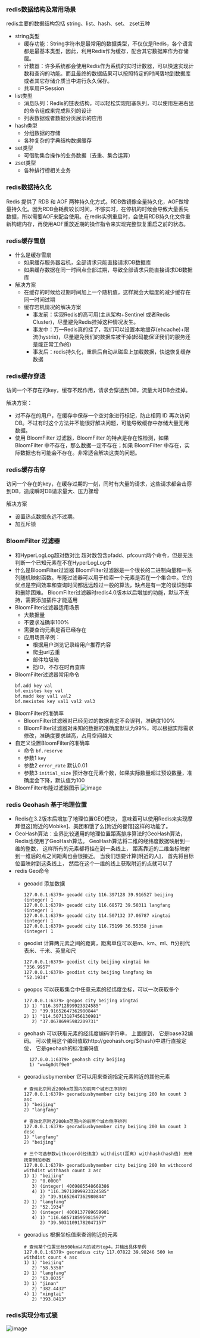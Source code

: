 
### redis数据结构及常用场景
  redis主要的数据结构包括 string、list、hash、set、 zset五种
  - string类型
    - 缓存功能：String字符串是最常用的数据类型，不仅仅是Redis，各个语言都是最基本类型，因此，利用Redis作为缓存，配合其它数据库作为存储层。
    - 计数器：许多系统都会使用Redis作为系统的实时计数器，可以快速实现计数和查询的功能。而且最终的数据结果可以按照特定的时间落地到数据库或者其它存储介质当中进行永久保存。
    - 共享用户Session
  - list类型
    - 消息队列：Redis的链表结构，可以轻松实现阻塞队列，可以使用左进右出的命令组成来完成队列的设计
    - 列表数据或者数据分页展示的应用
  - hash类型
    - 分组数据的存储
    - 各种复杂的字典结构数据缓存
  - set类型
    - 可借助集合操作的业务数据（去重、集合运算）
  - zset类型
    - 各种排行榜相关业务

 ### redis数据持久化
  Redis 提供了 RDB 和 AOF 两种持久化方式。RDB做镜像全量持久化，AOF做增量持久化。因为RDB会耗费较长时间，不够实时，在停机的时候会导致大量丢失数据，所以需要AOF来配合使用。在redis实例重启时，会使用RDB持久化文件重新构建内存，再使用AOF重放近期的操作指令来实现完整恢复重启之前的状态。
  
### redis缓存雪崩
  - 什么是缓存雪崩
    - 如果缓存服务器宕机，全部请求只能直接请求DB数据库
    - 如果缓存数据在同一时间点全部过期，导致全部请求只能直接请求DB数据库
  - 解决方案
    - 在缓存的时候给过期时间加上一个随机值，这样就会大幅度的减少缓存在同一时间过期
    - 缓存宕机情况的解决方案
      - 事发前：实现Redis的高可用(主从架构+Sentinel 或者Redis Cluster)，尽量避免Redis挂掉这种情况发生。
      - 事发中：万一Redis真的挂了，我们可以设置本地缓存(ehcache)+限流(hystrix)，尽量避免我们的数据库被干掉(起码能保证我们的服务还是能正常工作的)
      - 事发后：redis持久化，重启后自动从磁盘上加载数据，快速恢复缓存数据
  
 ### redis缓存穿透
  访问一个不存在的key，缓存不起作用，请求会穿透到DB，流量大时DB会挂掉。
  
  解决方案：
   - 对不存在的用户，在缓存中保存一个空对象进行标记，防止相同 ID 再次访问 DB。不过有时这个方法并不能很好解决问题，可能导致缓存中存储大量无用数据。
   - 使用 BloomFilter 过滤器，BloomFilter 的特点是存在性检测，如果 BloomFilter 中不存在，那么数据一定不存在；如果 BloomFilter 中存在，实际数据也有可能会不存在。非常适合解决这类的问题。

### redis缓存击穿
  访问一个存在的key，在缓存过期的一刻，同时有大量的请求，这些请求都会击穿到DB，造成瞬时DB请求量大、压力骤增
  
  解决方案
   - 设置热点数据永远不过期。
   - 加互斥锁

### BloomFilter 过滤器
- 和HyperLogLog超对数对比
  超对数包含pfadd、pfcount两个命令，但是无法判断一个已知元素在不在HyperLogLog中
- 什么是BloomFilter过滤器
  BloomFilter过滤器是一个很长的二进制向量和一系列随机映射函数。布隆过滤器可以用于检索一个元素是否在一个集合中。它的优点是空间效率和查询时间都远远超过一般的算法，缺点是有一定的误识别率和删除困难。
  BloomFilter过滤器时redis4.0版本以后增加的功能，默认不支持，需要添加插件才能适用
- BloomFilter过滤器适用场景
  - 大数据量
  - 不要求准确率100%
  - 需要查询元素是否已经存在
  - 应用场景举例：
    - 根据用户浏览记录给用户推荐内容
    - 爬虫url去重
    - 邮件垃圾箱
    - 挡IO，不存在时再查库
- BloomFilter过滤器常用命令
  ```
  bf.add key val
  bf.existes key val
  bf.madd key val1 val2
  bf.mexistes key val1 val2 val3
  ```
- BloomFilter的准确率
  - BloomFilter过滤器对已经见过的数据肯定不会误判，准确度100%
  - BloomFilter过滤器对未知的数据的准确度默认为99%，可以根据实际需求修改，准确度要求越高，占用空间越大
- 自定义设置BloomFilter的准确率
  - 命令 `bf.reserve`
  - 参数1 `key`
  - 参数2 `error_rate` 默认0.01
  - 参数3 `initial_size` 预计存在元素个数，如果实际数量超过预设数量，准确度会下降，默认值为100
- BloomFilter布隆过滤器图示
![image](https://user-images.githubusercontent.com/40445471/154433140-97311257-e9fe-46a8-ae74-a0d82fc7ba95.png)

### redis Geohash 基于地理位置
  - Redis在3.2版本后增加了地理位置GEO模块， 意味着可以使用Redis来实现摩拜但这[附近的Mobike]、美团和饿了么[附近的餐馆]这样的功能了。
  - GeoHash算法：业界比较通用的地理位置距离排序算法时GeoHash算法， Redis也使用了GeoHash算法。 GeoHash算法将二维的经纬度数据映射到一维的整数， 这样所有的元素都将挂在到一条线上， 距离靠近的二维坐标映射到一维后的点之间距离也会很接近。 当我们想要计算[附近的人]， 首先将目标位置映射到这条线上， 然后在这个一维的线上获取附近的点就可以了
  - redis Geo命令
    - geoadd 添加数据
      
      ```
      127.0.0.1:6379> geoadd city 116.397128 39.916527 beijing
      (integer) 1
      127.0.0.1:6379> geoadd city 116.68572 39.50311 langfang
      (integer) 1
      127.0.0.1:6379> geoadd city 114.507132 37.06787 xingtai
      (integer) 1
      127.0.0.1:6379> geoadd city 116.75199 36.55358 jinan
      (integer) 1
      ```
      
     - geodist 计算两元素之间的距离，距离单位可以是m、km、ml、ft分别代表米、千米、英里和尺
        
        ```
        127.0.0.1:6379> geodist city beijing xingtai km
        "356.9957"
        127.0.0.1:6379> geodist city beijing langfang km
        "52.1934"
        ```
        
     - geopos 可以获取集合中任意元素的经纬度坐标，可以一次获取多个
          
          ```
          127.0.0.1:6379> geopos city beijing xingtai
          1) 1) "116.39712899923324585"
             2) "39.91652647362980844"
          2) 1) "114.50713187456130981"
             2) "37.06786995982209731"
          ```
          
      - geohash 可以获取元素的经纬度编码字符串， 上面提到， 它是base32编码。 可以使用这个编码值取http://geohash.org/${hash}中进行直接定位， 它是geohash的标准编码值
         
         ```
           127.0.0.1:6379> geohash city beijing
           1) "wx4g0dtf9e0"
           ```
           
      - georadiusbymember  它可以用来查询指定元素附近的其他元素
          
          ```
          # 查询北京附近200km范围内的前两个城市正序排列
          127.0.0.1:6379> georadiusbymember city beijing 200 km count 3 asc
          1) "beijing"
          2) "langfang"
          
          # 查询北京附近200km范围内的前两个城市倒序排列
          127.0.0.1:6379> georadiusbymember city beijing 200 km count 3 desc
          1) "langfang"
          2) "beijing"
          
          # 三个可选参数withcoord(经纬度) withdist(距离) withhash(hash值) 用来携带附加参数
          127.0.0.1:6379> georadiusbymember city beijing 200 km withcoord withdist withhash count 3 asc
          1) 1) "beijing"
             2) "0.0000"
             3) (integer) 4069885548668386
             4) 1) "116.39712899923324585"
                2) "39.91652647362980844"
          2) 1) "langfang"
             2) "52.1934"
             3) (integer) 4069137789659981
             4) 1) "116.6857185959815979"
                2) "39.50311091782047157"
          ```
      - georadius 根据坐标值来查询附近的元素
          
          ```
          # 查询某个位置坐标500km以内的城市top4，并输出具体举例
          127.0.0.1:6379> georadius city 117.07822 39.98246 500 km withdist count 4 asc
          1) 1) "beijing"
             2) "58.5358"
          2) 1) "langfang"
             2) "63.0035"
          3) 1) "jinan"
             2) "382.4432"
          4) 1) "xingtai"
             2) "393.8413"
          ```
### redis实现分布式锁
![image](https://user-images.githubusercontent.com/40445471/155542404-03175248-b29e-404e-af7e-d9fa58bc797b.png)
